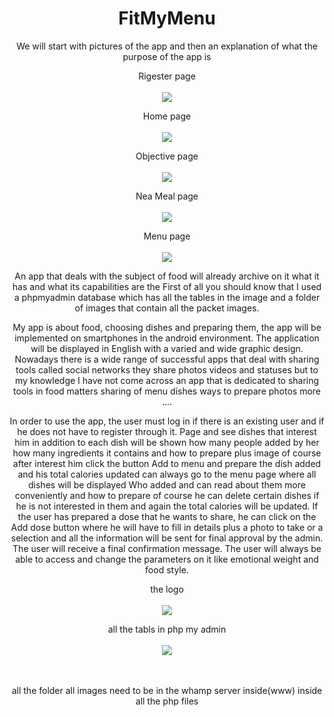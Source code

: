 # FitMyMenu
We will start with pictures of the app and then an explanation of what the purpose of the app is

<style>
h1 {text-align: center;}
p {text-align: center;}
div {text-align: center;}

<h3>Login page</h3>
 <br></br>
![](all%20images/login.PNG)
</style>

Rigester page
 <br></br>
![](all%20images/rigester.PNG)

Home page
 <br></br>
![](all%20images/home.PNG)

Objective page
 <br></br>
![](all%20images/objective.PNG)

Nea Meal page
 <br></br>
![](all%20images/new%20meal.PNG)

Menu page
 <br></br>
![](all%20images/menu.PNG)


An app that deals with the subject of food will already archive on it what it has and what its capabilities are
the First of all you should know that I used a phpmyadmin database which has all the tables in the image and a folder 
of images that contain all the packet images.


My app is about food, choosing dishes and preparing them, the app will be implemented on smartphones in the android environment.
The application will be displayed in English with a varied and wide graphic design. 
Nowadays there is a wide range of successful apps that deal with sharing tools called social networks 
they share photos videos and statuses but to my knowledge I have not come across an app that is dedicated to sharing tools in food 
matters sharing of menu dishes ways to prepare photos more ....
 
In order to use the app, the user must log in if there is an existing user and if he does not have to register through it. 
Page and see dishes that interest him in addition to each dish will be shown how many people added by her how many ingredients
it contains and how to prepare plus image of course after interest him click the button Add to menu and prepare the dish added and his total calories updated 
can always go to the menu page where all dishes will be displayed Who added and can read about them more conveniently 
and how to prepare of course he can delete certain dishes if he is not interested in them and again the total calories will be updated.
If the user has prepared a dose that he wants to share, 
he can click on the Add dose button where he will have to fill in details plus a photo to take or a selection and all the information 
will be sent for final approval by the admin. The user will receive a final confirmation message. 
The user will always be able to access and change the parameters on it like emotional weight and food style.


 the logo 
 <br></br>
![](all%20images/1.png)



all the tabls in php my admin 
 <br></br>
![](all%20images/designer.PNG)

 <br></br>
 all the folder all images need to be in the whamp server inside(www) inside all the php files
